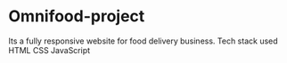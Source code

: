 # Omnifood-project
Its a fully responsive website for food delivery business. Tech stack used HTML CSS JavaScript
